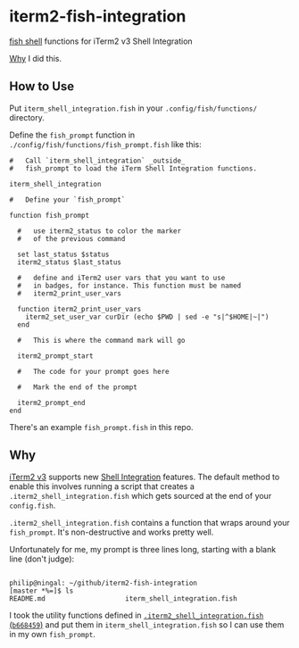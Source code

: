 # iterm2-fish-integration

[fish shell][fish] functions for iTerm2 v3 Shell Integration

[Why](#why) I did this.

## How to Use

Put `iterm_shell_integration.fish` in your `.config/fish/functions/` directory.

Define the `fish_prompt` function in  `./config/fish/functions/fish_prompt.fish`
like this:


```
#   Call `iterm_shell_integration` _outside_
#   fish_prompt to load the iTerm Shell Integration functions.

iterm_shell_integration

#   Define your `fish_prompt`

function fish_prompt

  #   use iterm2_status to color the marker
  #   of the previous command

  set last_status $status
  iterm2_status $last_status

  #   define and iTerm2 user vars that you want to use
  #   in badges, for instance. This function must be named
  #   iterm2_print_user_vars

  function iterm2_print_user_vars
    iterm2_set_user_var curDir (echo $PWD | sed -e "s|^$HOME|~|")
  end

  #   This is where the command mark will go

  iterm2_prompt_start

  #   The code for your prompt goes here

  #   Mark the end of the prompt

  iterm2_prompt_end
end
```

There's an example `fish_prompt.fish` in this repo.



## Why

[iTerm2 v3][iterm2v3] supports new [Shell Integration][shell_integration] features.
The default method to enable this involves running a script
that creates a `.iterm2_shell_integration.fish` which gets sourced
at the end of your `config.fish`.

`.iterm2_shell_integration.fish` contains a function that wraps
around your `fish_prompt`. It's non-destructive and works pretty well.

Unfortunately for me,
my prompt is three lines long, starting with a blank line (don't judge):

```

philip@ningal: ~/github/iterm2-fish-integration
[master *%=]$ ls
README.md                    iterm_shell_integration.fish
```

I took the utility functions defined in
[`.iterm2_shell_integration.fish`][iterm_fish_fns]
[(`b668459`)](https://github.com/gnachman/iterm2-website/blob/b6684595b61d60064034e04b08b2a7a82339a7e9/source/misc/fish_startup.in)
and put them in `iterm_shell_integration.fish`
so I can use them in my own `fish_prompt`.


[fish]: https://fishshell.com/
[iterm2v3]: https://www.iterm2.com/version3.html
[shell_integration]: https://www.iterm2.com/shell_integration.html
[iterm_fish_fns]: https://iterm2.com/misc/fish_startup.in


